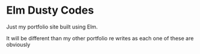 # Elm Dusty Codes

Just my portfolio site built using Elm.

It will be different than my other portfolio re writes as each one of these are obviously
